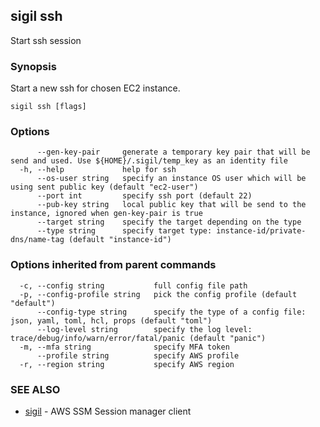 ## sigil ssh

Start ssh session

### Synopsis

Start a new ssh for chosen EC2 instance.

```
sigil ssh [flags]
```

### Options

```
      --gen-key-pair     generate a temporary key pair that will be send and used. Use ${HOME}/.sigil/temp_key as an identity file
  -h, --help             help for ssh
      --os-user string   specify an instance OS user which will be using sent public key (default "ec2-user")
      --port int         specify ssh port (default 22)
      --pub-key string   local public key that will be send to the instance, ignored when gen-key-pair is true
      --target string    specify the target depending on the type
      --type string      specify target type: instance-id/private-dns/name-tag (default "instance-id")
```

### Options inherited from parent commands

```
  -c, --config string           full config file path
  -p, --config-profile string   pick the config profile (default "default")
      --config-type string      specify the type of a config file: json, yaml, toml, hcl, props (default "toml")
      --log-level string        specify the log level: trace/debug/info/warn/error/fatal/panic (default "panic")
  -m, --mfa string              specify MFA token
      --profile string          specify AWS profile
  -r, --region string           specify AWS region
```

### SEE ALSO

* [sigil](sigil.md)	 - AWS SSM Session manager client

